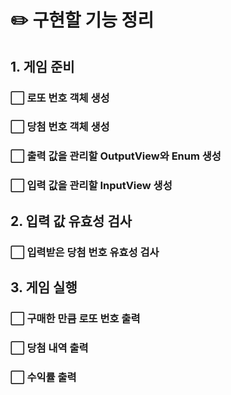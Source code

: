 # ✏️ 구현할 기능 정리
## 1. 게임 준비
### ⬜ 로또 번호 객체 생성
### ⬜ 당첨 번호 객체 생성
### ⬜ 출력 값을 관리할 OutputView와 Enum 생성
### ⬜️ 입력 값을 관리할 InputView 생성
## 2. 입력 값 유효성 검사
### ⬜ 입력받은 당첨 번호 유효성 검사
## 3. 게임 실행
### ⬜ 구매한 만큼 로또 번호 출력
### ⬜ 당첨 내역 출력
### ⬜ 수익률 출력
